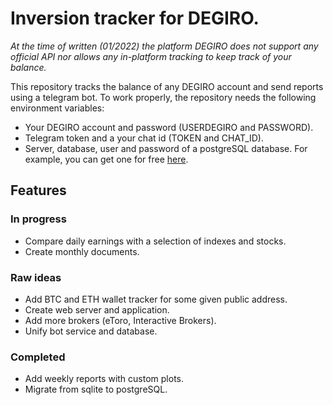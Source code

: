# Inversion tracker for DEGIRO.

*At the time of written (01/2022) the platform DEGIRO does not support any official API nor allows any in-platform tracking to keep track of your balance.*

This repository tracks the balance of any DEGIRO account and send reports using a telegram bot. To work properly, the repository needs the following environment variables:

* Your DEGIRO account and password (USERDEGIRO and PASSWORD).
* Telegram token and a your chat id (TOKEN and CHAT_ID).
* Server, database, user and password of a postgreSQL database. For example, you can get one for free [here](https://www.elephantsql.com/).

## Features

### In progress
* Compare daily earnings with a selection of indexes and stocks.
* Create monthly documents.

### Raw ideas
* Add BTC and ETH wallet tracker for some given public address.
* Create web server and application.
* Add more brokers (eToro, Interactive Brokers).
* Unify bot service and database.

### Completed
* Add weekly reports with custom plots.
* Migrate from sqlite to postgreSQL.
